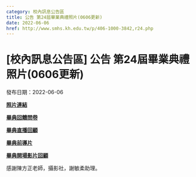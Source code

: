```yaml
---
category: 校內訊息公告區
title: 公告 第24屆畢業典禮照片(0606更新)
date: 2022-06-06
href: http://www.smhs.kh.edu.tw/p/406-1000-3842,r24.php
---
```


# [校內訊息公告區] 公告 第24屆畢業典禮照片(0606更新)

發布日期：2022-06-06

[**照片連結**](https://drive.google.com/drive/folders/1sO3Ly5t7wE-uoxeqdyx878ZW4BErsbCd?usp=sharing)

[**畢典回饋問卷**](https://reurl.cc/QLNRNO)

**[畢典直播回顧](https://youtu.be/vU1mf0bOBEY)**

[**畢典前導片**](https://youtu.be/RFhtmZIyGck)

[**畢典開場影片回顧**](https://youtu.be/K6ZUiUkKRmg)

感謝陳方正老師，攝影社，謝敏柔助理。

